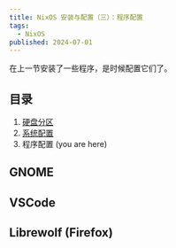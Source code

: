 ```yaml
---
title: NixOS 安装与配置（三）：程序配置
tags:
  - NixOS
published: 2024-07-01
---
```


在上一节安装了一些程序，是时候配置它们了。

## 目录

1. [硬盘分区](./nixos-disko.md)
2. [系统配置](./nixos-configuration.md)
3. 程序配置 (you are here)

## GNOME

## VSCode

## Librewolf (Firefox)

